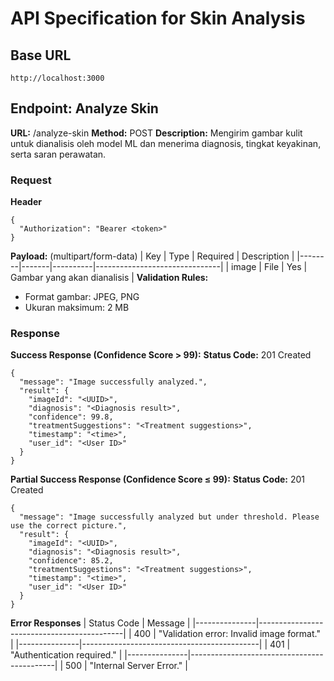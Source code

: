 # API Specification for Skin Analysis

## Base URL
```
http://localhost:3000
```

## Endpoint: Analyze Skin
**URL:** /analyze-skin
**Method:** POST
**Description:** Mengirim gambar kulit untuk dianalisis oleh model ML dan menerima diagnosis, tingkat keyakinan, serta saran perawatan.

### Request
**Header**
```
{
  "Authorization": "Bearer <token>"
}
```
**Payload:** (multipart/form-data)
| Key    | Type  | Required | Description                   |
|--------|-------|----------|-------------------------------|
| image  | File  | Yes      | Gambar yang akan dianalisis   |
**Validation Rules:**
* Format gambar: JPEG, PNG
* Ukuran maksimum: 2 MB

### Response
**Success Response (Confidence Score > 99):**
**Status Code:** 201 Created
```
{
  "message": "Image successfully analyzed.",
  "result": {
    "imageId": "<UUID>",
    "diagnosis": "<Diagnosis result>",
    "confidence": 99.8,
    "treatmentSuggestions": "<Treatment suggestions>",
    "timestamp": "<time>",
    "user_id": "<User ID>"
  }
}
```
**Partial Success Response (Confidence Score ≤ 99):**
**Status Code:** 201 Created
```
{
  "message": "Image successfully analyzed but under threshold. Please use the correct picture.",
  "result": {
    "imageId": "<UUID>",
    "diagnosis": "<Diagnosis result>",
    "confidence": 85.2,
    "treatmentSuggestions": "<Treatment suggestions>",
    "timestamp": "<time>",
    "user_id": "<User ID>"
  }
}
```

**Error Responses**
| Status Code   | Message                                    |
|---------------|--------------------------------------------|
| 400           | "Validation error: Invalid image format."  |
|---------------|--------------------------------------------|
| 401           | "Authentication required."                 |
|---------------|--------------------------------------------|
| 500           | "Internal Server Error."                   |
